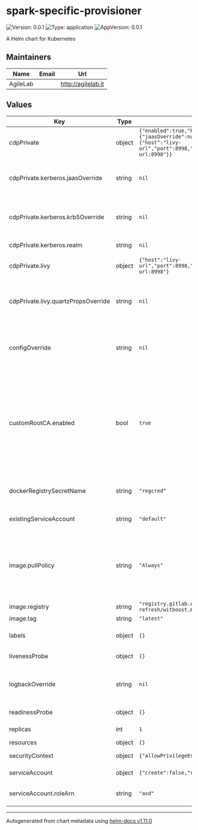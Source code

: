 # spark-specific-provisioner

![Version: 0.0.1](https://img.shields.io/badge/Version-0.0.1-informational?style=flat-square) ![Type: application](https://img.shields.io/badge/Type-application-informational?style=flat-square) ![AppVersion: 0.0.1](https://img.shields.io/badge/AppVersion-0.0.1-informational?style=flat-square)

A Helm chart for Kubernetes

## Maintainers

| Name | Email | Url |
| ---- | ------ | --- |
| AgileLab |  | <http://agilelab.it> |

## Values

| Key | Type | Default | Description |
|-----|------|---------|-------------|
| cdpPrivate | object | `{"enabled":true,"kerberos":{"jaasOverride":null,"krb5Override":null,"realm":null},"livy":{"host":"livy-url","port":8998,"quartzPropsOverride":null,"url":"http://livy-url:8998"}}` | Cloudera private mode |
| cdpPrivate.kerberos.jaasOverride | string | `nil` | This configuration allows you to override the jaas.conf file |
| cdpPrivate.kerberos.krb5Override | string | `nil` | This configuration allows you to override the krb5.conf file |
| cdpPrivate.kerberos.realm | string | `nil` | This kerberos realm |
| cdpPrivate.livy | object | `{"host":"livy-url","port":8998,"quartzPropsOverride":null,"url":"http://livy-url:8998"}` | This is livy configuration block |
| cdpPrivate.livy.quartzPropsOverride | string | `nil` | This configuration allows you to override the quartz.properties file  |
| configOverride | string | `nil` | This configuration allows you to override the application.yaml file |
| customRootCA.enabled | bool | `true` | If this option is enabled, the chart will load the custom CA from a secret with key `cdp-private-impala-custom-ca`. The CA is expected to be in a format compatible with `keytool` utility (PEM works fine). |
| dockerRegistrySecretName | string | `"regcred"` | Docker Registry Secret name used to access a private repo |
| existingServiceAccount | string | `"default"` | the name of an existing serviceAccount |
| image.pullPolicy | string | `"Always"` | The imagePullPolicy for a container and the tag of the image affect when the kubelet attempts to pull (download) the specified image. |
| image.registry | string | `"registry.gitlab.com/agilefactory/witboost.mesh/provisioning/cdp-refresh/witboost.mesh.provisioning.workload.cdp.spark"` | Image repository |
| image.tag | string | `"latest"` | Image tag |
| labels | object | `{}` | Allows you to specify common labels |
| livenessProbe | object | `{}` | liveliness probe spec |
| logbackOverride | string | `nil` | This configuration allows you to override the logback.xml file |
| readinessProbe | object | `{}` | readiness probe spec |
| replicas | int | `1` | the number of pod replicas |
| resources | object | `{}` | resources spec |
| securityContext | object | `{"allowPrivilegeEscalation":false,"runAsNonRoot":true,"runAsUser":1001}` | security context spec |
| serviceAccount | object | `{"create":false,"roleArn":"asd"}` | service account nme |
| serviceAccount.roleArn | string | `"asd"` | The AWS role arn that will be assumed |

----------------------------------------------
Autogenerated from chart metadata using [helm-docs v1.11.0](https://github.com/norwoodj/helm-docs/releases/v1.11.0)
